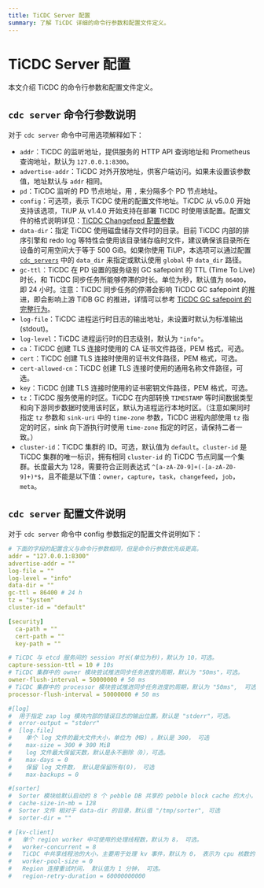 ```yaml
---
title: TiCDC Server 配置
summary: 了解 TiCDC 详细的命令行参数和配置文件定义。
---
```


# TiCDC Server 配置

本文介绍 TiCDC 的命令行参数和配置文件定义。

## `cdc server` 命令行参数说明

对于 `cdc server` 命令中可用选项解释如下：

- `addr`：TiCDC 的监听地址，提供服务的 HTTP API 查询地址和 Prometheus 查询地址，默认为 `127.0.0.1:8300`。
- `advertise-addr`：TiCDC 对外开放地址，供客户端访问。如果未设置该参数值，地址默认与 `addr` 相同。
- `pd`：TiCDC 监听的 PD 节点地址，用 `,` 来分隔多个 PD 节点地址。
- `config`：可选项，表示 TiCDC 使用的配置文件地址。TiCDC 从 v5.0.0 开始支持该选项，TiUP 从 v1.4.0 开始支持在部署 TiCDC 时使用该配置。配置文件的格式说明详见：[TiCDC Changefeed 配置参数](/ticdc/ticdc-changefeed-config.md)
- `data-dir`：指定 TiCDC 使用磁盘储存文件时的目录。目前 TiCDC 内部的排序引擎和 redo log 等特性会使用该目录储存临时文件，建议确保该目录所在设备的可用空间大于等于 500 GiB。如果你使用 TiUP，本选项可以通过配置 [`cdc_servers`](/tiup/tiup-cluster-topology-reference.md#cdc_servers) 中的 `data_dir` 来指定或默认使用 `global` 中 `data_dir` 路径。
- `gc-ttl`：TiCDC 在 PD 设置的服务级别 GC safepoint 的 TTL (Time To Live) 时长，和 TiCDC 同步任务所能够停滞的时长。单位为秒，默认值为 `86400`，即 24 小时。注意：TiCDC 同步任务的停滞会影响 TiCDC GC safepoint 的推进，即会影响上游 TiDB GC 的推进，详情可以参考 [TiCDC GC safepoint 的完整行为](/ticdc/ticdc-faq.md#ticdc-gc-safepoint-的完整行为是什么)。
- `log-file`：TiCDC 进程运行时日志的输出地址，未设置时默认为标准输出 (stdout)。
- `log-level`：TiCDC 进程运行时的日志级别，默认为 `"info"`。
- `ca`：TiCDC 创建 TLS 连接时使用的 CA 证书文件路径，PEM 格式，可选。
- `cert`：TiCDC 创建 TLS 连接时使用的证书文件路径，PEM 格式，可选。
- `cert-allowed-cn`：TiCDC 创建 TLS 连接时使用的通用名称文件路径，可选。
- `key`：TiCDC 创建 TLS 连接时使用的证书密钥文件路径，PEM 格式，可选。
- `tz`：TiCDC 服务使用的时区。TiCDC 在内部转换 `TIMESTAMP` 等时间数据类型和向下游同步数据时使用该时区，默认为进程运行本地时区。（注意如果同时指定 `tz` 参数和 `sink-uri` 中的 `time-zone` 参数，TiCDC 进程内部使用 `tz` 指定的时区，sink 向下游执行时使用 `time-zone` 指定的时区，请保持二者一致。）
- `cluster-id`：TiCDC 集群的 ID。可选，默认值为 `default`。`cluster-id` 是 TiCDC 集群的唯一标识，拥有相同 `cluster-id` 的 TiCDC 节点同属一个集群。长度最大为 128，需要符合正则表达式 `^[a-zA-Z0-9]+(-[a-zA-Z0-9]+)*$`，且不能是以下值：`owner`，`capture`，`task`，`changefeed`，`job`，`meta`。

## `cdc server` 配置文件说明

对于 `cdc server` 命令中 config 参数指定的配置文件说明如下：

```yaml
# 下面的字段的配置含义与命令行参数相同，但是命令行参数优先级更高。
addr = "127.0.0.1:8300"
advertise-addr = ""
log-file = ""
log-level = "info"
data-dir = ""
gc-ttl = 86400 # 24 h
tz = "System"
cluster-id = "default"

[security]
  ca-path = ""
  cert-path = ""
  key-path = ""

# TiCDC 与 etcd 服务间的 session 时长(单位为秒)，默认为 10，可选。 
capture-session-ttl = 10 # 10s
# TiCDC 集群中的 owner 模块尝试推进同步任务进度的周期，默认为 "50ms"，可选。
owner-flush-interval = 50000000 # 50 ms
# TiCDC 集群中的 processor 模块尝试推进同步任务进度的周期，默认为 "50ms",  可选。  
processor-flush-interval = 50000000 # 50 ms

#[log]
#  用于指定 zap log 模块内部的错误日志的输出位置。默认是 "stderr"，可选。  
#  error-output = "stderr"
#  [log.file]
#    单个 log 文件的最大文件大小，单位为（MB) 。默认是 300， 可选
#    max-size = 300 # 300 MiB
#    log 文件最大保留天数，默认是永不删除（0），可选。  
#    max-days = 0
#    保留 log 文件数， 默认是保留所有(0)， 可选  
#    max-backups = 0

#[sorter]
#  Sorter 模块给默认启动的 8 个 pebble DB 共享的 pebble block cache 的大小，单位为 MB, 默认值为 128.  
#  cache-size-in-mb = 128
#  Sorter 文件 相对于 data-dir 的目录，默认值 "/tmp/sorter", 可选  
#  sorter-dir = ""

# [kv-client]
#   单个 region worker 中可使用的处理线程数，默认为 8， 可选。  
#   worker-concurrent = 8
#   TiCDC 中共享线程池的大小，主要用于处理 kv 事件，默认为 0， 表示为 cpu 核数的 2 倍， 可选。   
#   worker-pool-size = 0
#   Region 连接重试时间， 默认值为 1 分钟， 可选。
#   region-retry-duration = 60000000000
```
